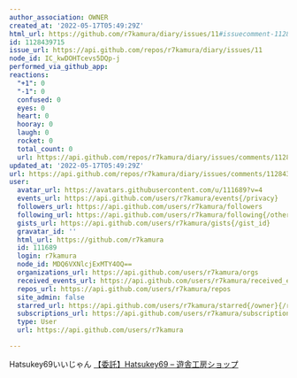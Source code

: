 ```yaml
---
author_association: OWNER
created_at: '2022-05-17T05:49:29Z'
html_url: https://github.com/r7kamura/diary/issues/11#issuecomment-1128439715
id: 1128439715
issue_url: https://api.github.com/repos/r7kamura/diary/issues/11
node_id: IC_kwDOHTcevs5DQp-j
performed_via_github_app: 
reactions:
  "+1": 0
  "-1": 0
  confused: 0
  eyes: 0
  heart: 0
  hooray: 0
  laugh: 0
  rocket: 0
  total_count: 0
  url: https://api.github.com/repos/r7kamura/diary/issues/comments/1128439715/reactions
updated_at: '2022-05-17T05:49:29Z'
url: https://api.github.com/repos/r7kamura/diary/issues/comments/1128439715
user:
  avatar_url: https://avatars.githubusercontent.com/u/111689?v=4
  events_url: https://api.github.com/users/r7kamura/events{/privacy}
  followers_url: https://api.github.com/users/r7kamura/followers
  following_url: https://api.github.com/users/r7kamura/following{/other_user}
  gists_url: https://api.github.com/users/r7kamura/gists{/gist_id}
  gravatar_id: ''
  html_url: https://github.com/r7kamura
  id: 111689
  login: r7kamura
  node_id: MDQ6VXNlcjExMTY4OQ==
  organizations_url: https://api.github.com/users/r7kamura/orgs
  received_events_url: https://api.github.com/users/r7kamura/received_events
  repos_url: https://api.github.com/users/r7kamura/repos
  site_admin: false
  starred_url: https://api.github.com/users/r7kamura/starred{/owner}{/repo}
  subscriptions_url: https://api.github.com/users/r7kamura/subscriptions
  type: User
  url: https://api.github.com/users/r7kamura

---
```

Hatsukey69いいじゃん
[【委託】Hatsukey69 – 遊舎工房ショップ](https://shop.yushakobo.jp/products/3073?variant=42085777146087)
